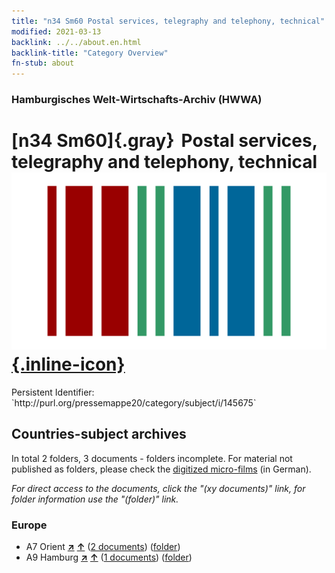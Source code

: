 ```yaml
---
title: "n34 Sm60 Postal services, telegraphy and telephony, technical"
modified: 2021-03-13
backlink: ../../about.en.html
backlink-title: "Category Overview"
fn-stub: about
---
```


### Hamburgisches Welt-Wirtschafts-Archiv (HWWA)

# [n34 Sm60]{.gray}&#8201; Postal services, telegraphy and telephony, technical &#160; [![Wikidata](/images/Wikidata-logo.svg "Wikidata"){.inline-icon}](http://www.wikidata.org/entity/Q104711259)

<div class="hint">Persistent Identifier: `http://purl.org/pressemappe20/category/subject/i/145675`</div>







## Countries-subject archives





In total 2 folders, 3 documents - folders incomplete.
For material not published as folders, please check the [digitized micro-films](/film/h1_sh.de.html) (in German).

_For direct access to the documents, click the "(xy documents)" link, for folder information use the "(folder)" link._



### Europe

- A7 Orient [**&nearr;**](../../../geo/i/140902/about.en.html "Orient (all folders)") [**&uarr;**](../../../geo/about.en.html#A7 "Country category system") (<a href="https://pm20.zbw.eu/iiifview/folder/sh/140902,145675" title="about: Orient : Postal services, telegraphy and telephony, technical" target="_blank">2 documents</a>) ([folder](../../../../folder/sh/1409xx/140902/1456xx/145675/about.en.html))
- A9 Hamburg [**&nearr;**](../../../geo/i/140905/about.en.html "Hamburg (all folders)") [**&uarr;**](../../../geo/about.en.html#A9 "Country category system") (<a href="https://pm20.zbw.eu/iiifview/folder/sh/140905,145675" title="about: Hamburg : Postal services, telegraphy and telephony, technical" target="_blank">1 documents</a>) ([folder](../../../../folder/sh/1409xx/140905/1456xx/145675/about.en.html))








